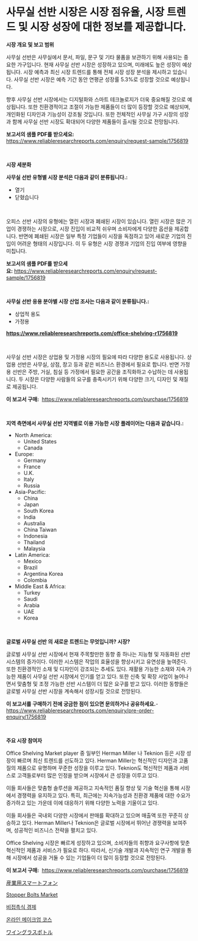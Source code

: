 <p><h1>사무실 선반 시장은 시장 점유율, 시장 트렌드 및 시장 성장에 대한 정보를 제공합니다.</h1></p><p><strong>시장 개요 및 보고 범위</strong></p>
<p><p>사무실 선반은 사무실에서 문서, 파일, 문구 및 기타 물품을 보관하기 위해 사용되는 중요한 가구입니다. 현재 사무실 선반 시장은 성장하고 있으며, 미래에도 높은 성장이 예상됩니다. 시장 예측과 최신 시장 트렌드를 통해 전체 시장 성장 분석을 제시하고 있습니다. 사무실 선반 시장은 예측 기간 동안 연평균 성장률 5.3%로 성장할 것으로 예상됩니다. </p><p>향후 사무실 선반 시장에서는 디지털화와 스마트 테크놀로지가 더욱 중요해질 것으로 예상됩니다. 또한 친환경적이고 조절이 가능한 제품들이 더 많이 등장할 것으로 예상되며, 개인화된 디자인과 기능성이 강조될 것입니다. 또한 전체적인 사무실 가구 시장의 성장과 함께 사무실 선반 시장도 확대되어 다양한 제품들이 출시될 것으로 전망됩니다.</p></p>
<p><strong>보고서의 샘플 PDF를 받으세요:</strong> <a href="https://www.reliableresearchreports.com/enquiry/request-sample/1756819">https://www.reliableresearchreports.com/enquiry/request-sample/1756819</a></p>
<p>&nbsp;</p>
<p><strong>시장 세분화</strong></p>
<p><strong>사무실 선반 유형별 시장 분석은 다음과 같이 분류됩니다.:</strong></p>
<p><ul><li>열기</li><li>닫혔습니다</li></ul></p>
<p>&nbsp;</p>
<p><p>오피스 선반 시장의 유형에는 열린 시장과 폐쇄된 시장이 있습니다. 열린 시장은 많은 기업이 경쟁하는 시장으로, 시장 진입이 비교적 쉬우며 소비자에게 다양한 옵션을 제공합니다. 반면에 폐쇄된 시장은 일부 특정 기업들이 시장을 독점하고 있어 새로운 기업의 진입이 어려운 형태의 시장입니다. 이 두 유형은 시장 경쟁과 기업의 진입 여부에 영향을 미칩니다.</p></p>
<p><strong>보고서의 샘플 PDF를 받으세요:</strong>&nbsp;<a href="https://www.reliableresearchreports.com/enquiry/request-sample/1756819">https://www.reliableresearchreports.com/enquiry/request-sample/1756819</a></p>
<p>&nbsp;</p>
<p><strong> 사무실 선반 응용 분야별 시장 산업 조사는 다음과 같이 분류됩니다.:</strong></p>
<p><ul><li>상업적 용도</li><li>가정용</li></ul></p>
<p><strong><a href="https://www.reliableresearchreports.com/office-shelving-r1756819">https://www.reliableresearchreports.com/office-shelving-r1756819</a></strong></p>
<p>&nbsp;</p>
<p><p>사무실 선반 시장은 상업용 및 가정용 시장의 필요에 따라 다양한 용도로 사용됩니다. 상업용 선반은 사무실, 상점, 창고 등과 같은 비즈니스 환경에서 필요로 합니다. 반면 가정용 선반은 주방, 거실, 침실 등 가정에서 필요한 공간을 조직화하고 수납하는 데 사용됩니다. 두 시장은 다양한 사람들의 요구를 충족시키기 위해 다양한 크기, 디자인 및 재질로 제공됩니다.</p></p>
<p><strong>이 보고서 구매:</strong>&nbsp; <a href="https://www.reliableresearchreports.com/purchase/1756819">https://www.reliableresearchreports.com/purchase/1756819</a></p>
<p>&nbsp;</p>
<p><strong>지역 측면에서 사무실 선반 지역별로 이용 가능한 시장 플레이어는 다음과 같습니다.:</strong></p>
<p><ul>
    <li>
        North America:
        <ul>
            <li>United States</li>
            <li>Canada</li>
        </ul>
    </li>
    <li>
        Europe:
        <ul>
            <li>Germany</li>
            <li>France</li>
            <li>U.K.</li>
            <li>Italy</li>
            <li>Russia</li>
        </ul>
    </li>
    <li>
        Asia-Pacific:
        <ul>
            <li>China</li>
            <li>Japan</li>
            <li>South Korea</li>
            <li>India</li>
            <li>Australia</li>
            <li>China Taiwan</li>
            <li>Indonesia</li>
            <li>Thailand</li>
            <li>Malaysia</li>
        </ul>
    </li>
    <li>
        Latin America:
        <ul>
            <li>Mexico</li>
            <li>Brazil</li>
            <li>Argentina Korea</li>
            <li>Colombia</li>
        </ul>
    </li>
    <li>
        Middle East & Africa:
        <ul>
            <li>Turkey</li>
            <li>Saudi</li>
            <li>Arabia</li>
            <li>UAE</li>
            <li>Korea</li>
        </ul>
    </li>
    </ul></p>
<p>&nbsp;</p>
<p><strong>글로벌 사무실 선반 의 새로운 트렌드는 무엇입니까? 시장?</strong></p>
<p><p>글로벌 사무실 선반 시장에서 현재 주목할만한 동향 중 하나는 지능형 및 자동화된 선반 시스템의 증가이다. 이러한 시스템은 작업의 효율성을 향상시키고 유연성을 높여준다. 또한 친환경적인 소재 및 디자인이 강조되는 추세도 있다. 재활용 가능한 소재와 지속 가능한 제품이 사무실 선반 시장에서 인기를 얻고 있다. 또한 신축 및 확장 사업이 늘어나면서 맞춤형 및 조정 가능한 선반 시스템이 더 많은 요구를 받고 있다. 이러한 동향들은 글로벌 사무실 선반 시장을 계속해서 성장시킬 것으로 전망된다.</p></p>
<p><strong>이 보고서를 구매하기 전에 궁금한 점이 있으면 문의하거나 공유하세요.</strong>- <a href="https://www.reliableresearchreports.com/enquiry/pre-order-enquiry/1756819">https://www.reliableresearchreports.com/enquiry/pre-order-enquiry/1756819</a></p>
<p>&nbsp;</p>
<p><strong>주요 시장 참여자</strong></p>
<p><p>Office Shelving Market player 중 일부인 Herman Miller 나 Teknion 등은 시장 성장이 빠르며 최신 트렌드를 선도하고 있다. Herman Miller는 혁신적인 디자인과 고품질의 제품으로 유명하며 꾸준한 성장을 이루고 있다. Teknion도 혁신적인 제품과 서비스로 고객들로부터 많은 인정을 받으며 시장에서 큰 성장을 이루고 있다.</p><p>이들 회사들은 맞춤형 솔루션을 제공하고 지속적인 품질 향상 및 기술 혁신을 통해 시장에서 경쟁력을 유지하고 있다. 특히, 최근에는 지속가능성과 친환경 제품에 대한 수요가 증가하고 있는 가운데 이에 대응하기 위해 다양한 노력을 기울이고 있다.</p><p>이들 회사들은 국내외 다양한 시장에서 판매를 확대하고 있으며 매출액 또한 꾸준히 상승하고 있다. Herman Miller나 Teknion은 글로벌 시장에서 뛰어난 경쟁력을 보여주며, 성공적인 비즈니스 전략을 펼치고 있다.</p><p>Office Shelving 시장은 빠르게 성장하고 있으며, 소비자들의 취향과 요구사항에 맞춘 혁신적인 제품과 서비스가 필요로 하다. 따라서, 신기술 개발과 지속적인 연구 개발을 통해 시장에서 성공을 거둘 수 있는 기업들이 더 많이 등장할 것으로 전망된다.</p></p>
<p><strong>이 보고서 구매:</strong>&nbsp;&nbsp;<a href="https://www.reliableresearchreports.com/purchase/1756819">https://www.reliableresearchreports.com/purchase/1756819</a></p>
<p><p><a href="https://medium.com/@lewis15david/%E7%94%A3%E6%A5%AD%E7%94%A8%E3%82%B9%E3%83%9E%E3%83%BC%E3%83%88%E3%83%95%E3%82%A9%E3%83%B3%E5%B8%82%E5%A0%B4-2031%E5%B9%B4%E3%81%BE%E3%81%A7%E3%81%AE%E6%88%90%E5%8A%9F%E3%81%99%E3%82%8B%E3%83%93%E3%82%B8%E3%83%8D%E3%82%B9%E6%88%A6%E7%95%A5%E3%81%AE%E9%8D%B5%E3%82%92%E4%BA%88%E6%B8%AC-ab8371cdcb01">産業用スマートフォン</a></p><p><a href="https://github.com/mancsybtousav/Market-Research-Report-List-2/blob/main/stopper-bolts-market.md">Stopper Bolts Market</a></p><p><a href="https://medium.com/@desmondmraz12023/%EC%A0%91%EC%B4%89-%EC%97%86%EB%8A%94-%EA%B2%BD%EC%A0%9C-%EC%8B%9C%EC%9E%A5-2031%EB%85%84%EA%B9%8C%EC%A7%80%EC%9D%98-%ED%8A%B8%EB%A0%8C%EB%93%9C-%EC%98%88%EC%B8%A1-%EB%B0%8F-%EA%B2%BD%EC%9F%81-%EB%B6%84%EC%84%9D-1c2ed6c30ab9">비접촉식 경제</a></p><p><a href="https://medium.com/@jeremysnyder277/%EC%98%A8%EB%9D%BC%EC%9D%B8-%EB%A9%94%EC%9D%B4%ED%81%AC%EC%97%85-%EC%BD%94%EC%8A%A4-%EC%8B%9C%EC%9E%A5-%EA%B7%9C%EB%AA%A8-%EC%8B%9C%EC%9E%A5-%EC%A0%84%EB%A7%9D-%EB%B0%8F-%EC%8B%9C%EC%9E%A5-%EC%98%88%EC%B8%A1-2024%EB%85%84%EB%B6%80%ED%84%B0-2031%EB%85%84%EA%B9%8C%EC%A7%80-282df80243a6">온라인 메이크업 코스</a></p><p><a href="https://github.com/marbadji/Market-Research-Report-List-1/blob/main/833067427386.md">ワイングラスボトル</a></p></p>